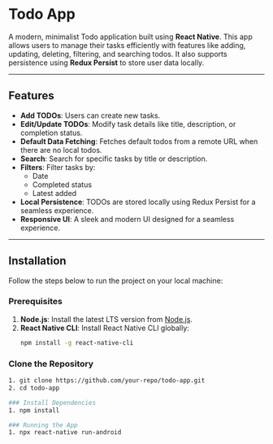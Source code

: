 # Todo App

A modern, minimalist Todo application built using **React Native**. This app allows users to manage their tasks efficiently with features like adding, updating, deleting, filtering, and searching todos. It also supports persistence using **Redux Persist** to store user data locally.

---

## Features

- **Add TODOs**: Users can create new tasks.
- **Edit/Update TODOs**: Modify task details like title, description, or completion status.
- **Default Data Fetching**: Fetches default todos from a remote URL when there are no local todos.
- **Search**: Search for specific tasks by title or description.
- **Filters**: Filter tasks by:
  - Date
  - Completed status
  - Latest added
- **Local Persistence**: TODOs are stored locally using Redux Persist for a seamless experience.
- **Responsive UI**: A sleek and modern UI designed for a seamless experience.

---

## Installation

Follow the steps below to run the project on your local machine:

### Prerequisites

1. **Node.js**: Install the latest LTS version from [Node.js](https://nodejs.org/).
2. **React Native CLI**: Install React Native CLI globally:
   ```bash
   npm install -g react-native-cli

### Clone the Repository
   ```bash
1. git clone https://github.com/your-repo/todo-app.git
2. cd todo-app

### Install Dependencies
1. npm install

### Running the App
1. npx react-native run-android




